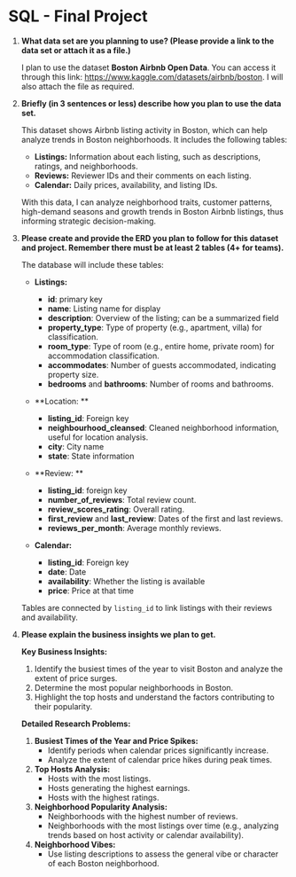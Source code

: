 # SQL - Final Project

1. **What data set are you planning to use? (Please provide a link to the data set or attach it as a file.)**

   I plan to use the dataset **Boston Airbnb Open Data**. You can access it through this link: https://www.kaggle.com/datasets/airbnb/boston. I will also attach the file as required.

2. **Briefly (in 3 sentences or less) describe how you plan to use the data set.**

   This dataset shows Airbnb listing activity in Boston, which can help analyze trends in Boston neighborhoods. It includes the following tables: 

   - **Listings:** Information about each listing, such as descriptions, ratings, and neighborhoods.
   - **Reviews:** Reviewer IDs and their comments on each listing.
   - **Calendar:** Daily prices, availability, and listing IDs.

   With this data, I can analyze neighborhood traits, customer patterns, high-demand seasons and growth trends in Boston Airbnb listings, thus informing strategic decision-making.

3. **Please create and provide the ERD you plan to follow for this dataset and project. Remember there must be at least 2 tables (4+ for teams).**

   The database will include these tables:

   - **Listings:** 
     - **id**: primary key
     - **name**: Listing name for display
     - **description**: Overview of the listing; can be a summarized field
     - **property_type**: Type of property (e.g., apartment, villa) for classification.
     - **room_type**: Type of room (e.g., entire home, private room) for accommodation classification.
     - **accommodates**: Number of guests accommodated, indicating property size.
     - **bedrooms** and **bathrooms**: Number of rooms and bathrooms.
   - **Location: **
     - **listing_id**: Foreign key
     - **neighbourhood_cleansed**: Cleaned neighborhood information, useful for location analysis.
     - **city**: City name
     - **state**: State information
   - **Review: **
     - **listing_id**: foreign key
     - **number_of_reviews**: Total review count.
     - **review_scores_rating**: Overall rating.
     - **first_review** and **last_review**: Dates of the first and last reviews.
     - **reviews_per_month**: Average monthly reviews.
     
   - **Calendar:** 

     - **listing_id**: Foreign key
     - **date**: Date
     - **availability**: Whether the listing is available
     - **price**: Price at that time

   Tables are connected by `listing_id` to link listings with their reviews and availability.

4. **Please explain the business insights we plan to get.**

   **Key Business Insights:**

   1. Identify the busiest times of the year to visit Boston and analyze the extent of price surges.
   2. Determine the most popular neighborhoods in Boston.
   3. Highlight the top hosts and understand the factors contributing to their popularity.

   **Detailed Research Problems:**

   1. **Busiest Times of the Year and Price Spikes:**
      - Identify periods when calendar prices significantly increase.
      - Analyze the extent of calendar price hikes during peak times.
   2. **Top Hosts Analysis:**
      - Hosts with the most listings.
      - Hosts generating the highest earnings.
      - Hosts with the highest ratings.
   3. **Neighborhood Popularity Analysis:**
      - Neighborhoods with the highest number of reviews.
      - Neighborhoods with the most listings over time (e.g., analyzing trends based on host activity or calendar availability).
   4. **Neighborhood Vibes:**
      - Use listing descriptions to assess the general vibe or character of each Boston neighborhood.
